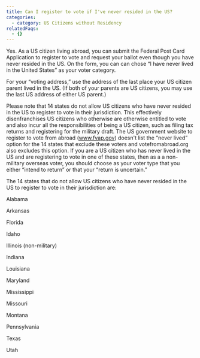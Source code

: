 ```yaml
---
title: Can I register to vote if I've never resided in the US?
categories:
  - category: US Citizens without Residency
relatedFaqs:
  - {}
---
```

Yes. As a US citizen living abroad, you can submit the Federal Post Card Application to register to vote and request your ballot even though you have never resided in the US. On the form, you can can chose “I have never lived in the United States” as your voter category.

For your “voting address,” use the address of the last place your US citizen parent lived in the US. (If both of your parents are US citizens, you may use the last US address of either US parent.)

Please note that 14 states do not allow US citizens who have never resided in the US to register to vote in their jurisdiction. This effectively disenfranchises US citizens who otherwise are otherwise entitled to vote and also incur all the responsibilities of being a US citizen, such as filing tax returns and registering for the military draft. The US government website to register to vote from abroad (www.fvap.gov) doesn't list the “never lived” option for the 14 states that exclude these voters and votefromabroad.org also excludes this option. If you are a US citizen who has never lived in the US and are registering to vote in one of these states, then as a a non-military overseas voter, you should choose as your voter type that you either “intend to return” or that your “return is uncertain.”

The 14 states that do not allow US citizens who have never resided in the US to register to vote in their jurisdiction are:

Alabama

Arkansas

Florida

Idaho

Illinois (non-military)

Indiana

Louisiana

Maryland

Mississippi

Missouri

Montana

Pennsylvania

Texas

Utah





